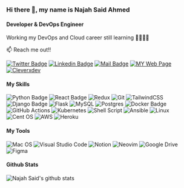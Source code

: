 ### Hi there 👋, my name is Najah Said Ahmed
####  Developer & DevOps Engineer
Working my DevOps and Cloud career still learning 👊👊👊👊

:mailbox: Reach me out!!

[![Twitter Badge](	https://img.shields.io/badge/Twitter-1DA1F2?style=for-the-badge&logo=twitter&logoColor=white)](http://twitter.com/NajjahSaid) 
[![Linkedin Badge](https://img.shields.io/badge/LinkedIn-0077B5?style=for-the-badge&logo=linkedin&logoColor=white)](https://www.linkedin.com/in/najah-said-ahmed/)
[![Mail Badge](https://img.shields.io/badge/Gmail-D14836?style=for-the-badge&logo=gmail&logoColor=white)](mailto:najahsaid.pro@gmail.com)
[![MY Web Page](https://img.shields.io/badge/Najaaah-black?style=for-the-badge&logo=www&logoColor=white)](https://dev.page/najah_said)
[![Cleverxdev](https://img.shields.io/badge/Cleverxdev-fbc108?style=for-the-badge&logo=www&logoColor=blue)](https://cleverx.dev)



#### My Skills

<!-- TODO: Make technologies links takes you to repositories -->
<!-- ![Python](https://img.shields.io/badge/python-3670A0?style=for-the-badge&logo=python&logoColor=ffdd54) -->

![Python Badge](	https://img.shields.io/badge/Python-14354C?style=for-the-badge&logo=python&logoColor=white)
![React Badge]( https://img.shields.io/badge/React-20232A?style=for-the-badge&logo=react&logoColor=61DAFB)
![Redux](https://img.shields.io/badge/redux-%23593d88.svg?style=for-the-badge&logo=redux&logoColor=white)
![Git](https://img.shields.io/badge/git-%23F05033.svg?style=for-the-badge&logo=git&logoColor=white)
![TailwindCSS](https://img.shields.io/badge/tailwindcss-%2338B2AC.svg?style=for-the-badge&logo=tailwind-css&logoColor=white)
![Django Badge](https://img.shields.io/badge/Django-092E20?style=for-the-badge&logo=django&logoColor=white)
![Flask](https://img.shields.io/badge/flask-%23000.svg?style=for-the-badge&logo=flask&logoColor=white)
![MySQL](https://img.shields.io/badge/mysql-%2300f.svg?style=for-the-badge&logo=mysql&logoColor=white)
![Postgres](https://img.shields.io/badge/postgres-%23316192.svg?style=for-the-badge&logo=postgresql&logoColor=white)
![Docker Badge](https://img.shields.io/badge/-Docker-007acc?style=for-the-badge&labelColor=black&logo=docker&logoColor=007acc)
![GitHub Actions](https://img.shields.io/badge/github%20actions-%232671E5.svg?style=for-the-badge&logo=githubactions&logoColor=white)
![Kubernetes](https://img.shields.io/badge/kubernetes-%23326ce5.svg?style=for-the-badge&logo=kubernetes&logoColor=white)
![Shell Script](https://img.shields.io/badge/shell_script-%23121011.svg?style=for-the-badge&logo=gnu-bash&logoColor=white)
![Ansible](https://img.shields.io/badge/ansible-%231A1918.svg?style=for-the-badge&logo=ansible&logoColor=white)
![Linux](https://img.shields.io/badge/Linux-FCC624?style=for-the-badge&logo=linux&logoColor=black)
![Cent OS](https://img.shields.io/badge/cent%20os-002260?style=for-the-badge&logo=centos&logoColor=F0F0F0)
![AWS](https://img.shields.io/badge/AWS-%23FF9900.svg?style=for-the-badge&logo=amazon-aws&logoColor=black)
![Heroku](https://img.shields.io/badge/heroku-%23430098.svg?style=for-the-badge&logo=heroku&logoColor=white)


#### My Tools
![Mac OS](https://img.shields.io/badge/mac%20os-000000?style=for-the-badge&logo=macos&logoColor=F0F0F0)
![Visual Studio Code](https://img.shields.io/badge/Visual%20Studio%20Code-0078d7.svg?style=for-the-badge&logo=visual-studio-code&logoColor=white)
![Notion](https://img.shields.io/badge/Notion-%23000000.svg?style=for-the-badge&logo=notion&logoColor=white)
![Neovim](https://img.shields.io/badge/NeoVim-%2357A143.svg?&style=for-the-badge&logo=neovim&logoColor=white)
![Google Drive](https://img.shields.io/badge/Google%20Drive-4285F4?style=for-the-badge&logo=googledrive&logoColor=white)
![Figma](https://img.shields.io/badge/figma-%230047B3.svg?style=for-the-badge&logo=figma&logoColor=red)

#### Github Stats
![Najah Said's github stats](https://github-readme-stats.vercel.app/api?username=najah-ahmed&show_icons=true&theme=highcontrast&hide=contribs,prs)
